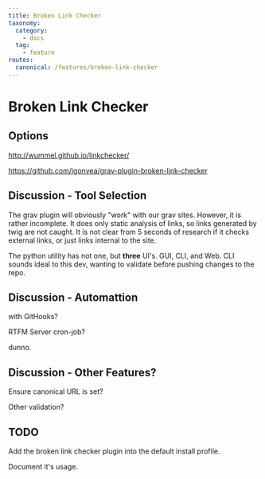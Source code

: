 ```yaml
---
title: Broken Link Checker
taxonomy:
  category: 
    - docs
  tag:
    - feature
routes:
  canonical: /features/broken-link-checker
---
```

# Broken Link Checker

## Options

http://wummel.github.io/linkchecker/

https://github.com/jgonyea/grav-plugin-broken-link-checker

## Discussion - Tool Selection

The grav plugin will obviously "work" with our grav sites. However, it is rather incomplete. It does only static analysis of links, so links generated by twig are not caught. It is not clear from 5 seconds of research if it checks external links, or just links internal to the site.

The python utility has not one, but **three** UI's. GUI, CLI, and Web. CLI sounds ideal to this dev, wanting to validate before pushing changes to the repo.

## Discussion - Automattion

 with GitHooks?

RTFM Server cron-job?

dunno.

## Discussion - Other Features?

Ensure canonical URL is set?

Other validation?

## TODO

Add the broken link checker plugin into the default install profile.

Document it's usage.

## 